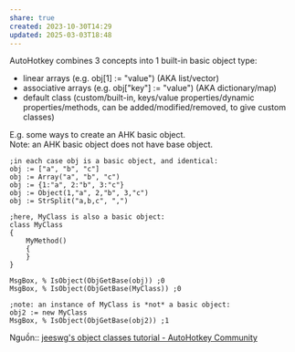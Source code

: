 ```yaml
---
share: true
created: 2023-10-30T14:29
updated: 2025-03-03T18:48
---
```

  
AutoHotkey combines 3 concepts into 1 built-in basic object type:  
- linear arrays (e.g. obj[1] := "value") (AKA list/vector)  
- associative arrays (e.g. obj["key"] := "value") (AKA dictionary/map)  
- default class (custom/built-in, keys/value properties/dynamic properties/methods, can be added/modified/removed, to give custom classes)  
  
E.g. some ways to create an AHK basic object.  
Note: an AHK basic object does not have base object.

```autohotkey
;in each case obj is a basic object, and identical:
obj := ["a", "b", "c"]
obj := Array("a", "b", "c")
obj := {1:"a", 2:"b", 3:"c"}
obj := Object(1,"a", 2,"b", 3,"c")
obj := StrSplit("a,b,c", ",")

;here, MyClass is also a basic object:
class MyClass
{
	MyMethod()
	{
	}
}

MsgBox, % IsObject(ObjGetBase(obj)) ;0
MsgBox, % IsObject(ObjGetBase(MyClass)) ;0

;note: an instance of MyClass is *not* a basic object:
obj2 := new MyClass
MsgBox, % IsObject(ObjGetBase(obj2)) ;1
```

Nguồn:: [jeeswg's object classes tutorial - AutoHotkey Community](https://www.autohotkey.com/boards/viewtopic.php?f=7&t=54588)
